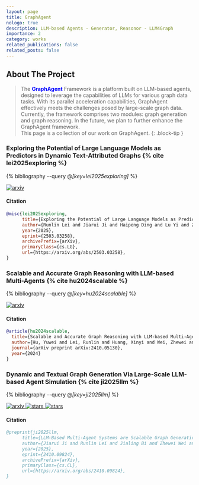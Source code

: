 ```yaml
---
layout: page
title: GraphAgent
nologo: true
description: LLM-based Agents - Generator, Reasonor - LLM4Graph 
importance: 2
category: works
related_publications: false
related_posts: false
---
```


## About The Project

> The <b style="color: blue">GraphAgent</b> Framework is a platform built on LLM-based agents, designed to leverage the capabilities of LLMs for various graph data tasks. With its parallel acceleration capabilities, GraphAgent effectively meets the challenges posed by large-scale graph data. Currently, the framework comprises two modules: graph generation and graph reasoning. In the future, we plan to further enhance the GraphAgent framework. <br> This page is a collection of our work on GraphAgent. 
{: .block-tip }

### Exploring the Potential of Large Language Models as Predictors in Dynamic Text-Attributed Graphs {% cite lei2025exploring %} 

{% bibliography --query @*[key=lei2025exploring]* %}

<!-- Badges -->
<p>
  <a href="https://arxiv.org/abs/2503.03258">
    <img src="https://img.shields.io/badge/arxiv-2503.03258-b31b1b?style=flat&logo=arxiv
" alt="arxiv" />
  </a>
</p>

#### Citation
```bibtex
@misc{lei2025exploring,
      title={Exploring the Potential of Large Language Models as Predictors in Dynamic Text-Attributed Graphs}, 
      author={Runlin Lei and Jiarui Ji and Haipeng Ding and Lu Yi and Zhewei Wei and Yongchao Liu and Chuntao Hong},
      year={2025},
      eprint={2503.03258},
      archivePrefix={arXiv},
      primaryClass={cs.LG},
      url={https://arxiv.org/abs/2503.03258}, 
}
```

### Scalable and Accurate Graph Reasoning with LLM-based Multi-Agents {% cite hu2024scalable %} 

{% bibliography --query @*[key=hu2024scalable]* %}

<!-- Badges -->
<p>
  <a href="https://arxiv.org/abs/2410.05130">
    <img src="https://img.shields.io/badge/arxiv-2410.05130-b31b1b?style=flat&logo=arxiv
" alt="arxiv" />
  </a>
  <!-- <a href="https://github.com/ivam-he/PSHGCN">
    <img src="https://img.shields.io/badge/ivam--he%2FPSHGCN-white?logo=github&labelColor=black" alt="stars" />
  </a>
  <a href="https://github.com/ivam-he/PSHGCN/stargazers">
    <img src="https://img.shields.io/github/stars/ivam-he/PSHGCN" alt="stars" />
  </a> -->
</p>

#### Citation
```bibtex
@article{hu2024scalable,
  title={Scalable and Accurate Graph Reasoning with LLM-based Multi-Agents},
  author={Hu, Yuwei and Lei, Runlin and Huang, Xinyi and Wei, Zhewei and Liu, Yongchao},
  journal={arXiv preprint arXiv:2410.05130},
  year={2024}
}
```

### Dynamic and Textual Graph Generation Via Large-Scale LLM-based Agent Simulation {% cite ji2025llm %} 

{% bibliography --query @*[key=ji2025llm]* %}

<!-- Badges -->
<p>
  <a href="https://arxiv.org/abs/2410.09824">
    <img src="https://img.shields.io/badge/arxiv-2410.09824-b31b1b?style=flat&logo=arxiv
" alt="arxiv" />
  </a>
  <a href="https://github.com/Ji-Cather/GraphAgent">
    <img src="https://img.shields.io/badge/Ji--Cather%2FGraphAgent-white?logo=github&labelColor=black" alt="stars" />
  </a>
  <a href="https://github.com/Ji-Cather/GraphAgent/stargazers">
    <img src="https://img.shields.io/github/stars/Ji-Cather/GraphAgent" alt="stars" />
  </a>
</p>


#### Citation
```bibtex
@preprint{ji2025llm,
      title={LLM-Based Multi-Agent Systems are Scalable Graph Generative Models}, 
      author={Jiarui Ji and Runlin Lei and Jialing Bi and Zhewei Wei and Xu Chen and Yankai Lin and Xuchen Pan and Yaliang Li and Bolin Ding},
      year={2025},
      eprint={2410.09824},
      archivePrefix={arXiv},
      primaryClass={cs.CL},
      url={https://arxiv.org/abs/2410.09824}, 
}
```
